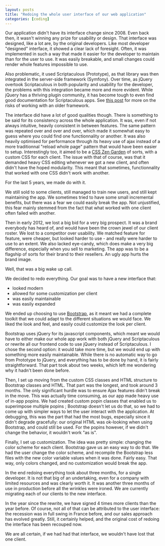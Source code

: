 ```yaml
---
layout: posts
title: "Redoing the whole user interface of our web application"
categories: [coding]
---
```

Our application didn't have its interface change since 2008. Even back then, it wasn't winning any prize for usability or design. That interface was designed, like a lot are, by the original developers. Like most developer "designed" interface, it showed a clear lack of foresight. Often, it was implemented in such a way that made it easier for the developer to maintain than for the user to use. It was easily breakable, and small changes could render whole features impossible to use.

Also problematic, it used Scriptaculous (Prototype), as that library was then integrated in the server-side framework (Symfony). Over time, as jQuery overtook Scriptaculous in both popularity and usability for the developer, the problems with this integration became more and more evident. While jQuery has a thriving plugin community, it has become tough to even find good documentation for Scriptaculous apps. See [this post](/symfony/2013/08/19/the-walking-dead.html) for more on the risks of working with an older framework.

The interface did have a lot of good qualities though. There is something to be said for its consistency across the whole application. It was, even if not always intuitive, heavily consistent in between features. The same pattern was repeated over and over and over, which made it somewhat easy to guess where you could find one functionnality or another. It was also heavily optimised for performance through its heavy use of ajax instead of a more traditionnal "reload whole page" pattern that would have been easier to setup. Interestingly too, it aimed to be a [CSS Zen Garden](http://www.csszengarden.com/) of sorts, with a custom CSS for each client. The issue with that of course, was that it demanded heavy CSS editing whenever we got  a new client, and often didn't have the hoped modularity. This meant that sometimes, functionnality that worked with one CSS didn't work with another.

For the last 5 years, we made do with it.

We still sold to some clients, still managed to train new users, and still kept maintaining the app. We sometimes tried to have some small incremental benefits, but there was a fear we could easily break the app. Not unjustified, this fear mainly stemmed from the fact that what worked with one client often failed with another.

Then in early 2012, we lost a big bid for a very big prospect. It was a brand everybody has heard of, and would have been the crown jewel of our client roster. We lost to a competitor over usability. We matched feature for feature, were cheaper, but looked harder to use - and really were harder to use to an extent. We also lacked eye-candy, which does make a very big difference, especially when you sell to marketing. The app was to be a flagship of sorts for their brand to their resellers. An ugly app hurts the brand image.

Well, that was a big wake up call.

We decided to redo everything. Our goal was to have a new interface that:
- looked modern
- allowed for some customization per client
- was easily maintainable
- was easily expanded

We ended up choosing to use [Bootstrap](http://getbootstrap.com/), as it meant we had a complete toolkit that we could adapt to the different situations we would face. We liked the look and feel, and easily could customize the look per client.

Bootstrap uses jQuery for its javascript components, which meant we would have to either make our whole app work with both jQuery and Scriptaculous or rewrite all our frontend code to use jQuery instead of Scriptaculous. I chose the second option: it would take more time, but we would end up with something more easily maintainable. While there is no automatic way to go from Prototype to jQuery, and everything has to be done by hand, it is fairly straightforward. That part took about two weeks, which left me wondering why it hadn't been done before.

Then, I set up moving from the custom CSS classes and HTML structure to Bootstrap classes and HTML. That part was the longest, and took around 3 months. The only significant hurdle was to ensure Ajax features didn't break in the move. This was actually time consuming, as our app made heavy use of in-app popins. We had created custom popin classes that enabled us to superimpose multiple popins ; Bootstrap doesn't let us do that, so we had to come up with simpler ways to let the user interact with the application. At debugging, this was the part that had the most bugs, especially since it didn't degrade gracefully: our original HTML was ok-looking when using Bootstrap, and could still be used. For the popins however, if we didn't change the behavior, it wouldn't work "as is". 

Finally, I set up customization. The idea was pretty simple: changing the color scheme for each client. Bootstrap gave us an easy way to do that. We had the user change the color scheme, and recompile the Bootstrap less files with the new color variable values when it was done. Fairly easy. That way, only colors changed, and no customization would break the app.

In the end redoing everything took about three months, for a single developer. It is not that big of an undertaking, even for a company with limited resources and was clearly worth it. It was another three months of use in production before all the wrinkles were ironed. We are currently migrating each of our clients to the new interface.

In the year since the rewrite, we have signed 4 times more clients than the year before. Of course, not all of that can be attributed to the user interface: the recession was in full swing in France before, and our sales approach has evolved greatly. Still, it certainly helped, and the original cost of redoing the interface has been recouped now.

We are all certain, if we had had that interface, we wouldn't have lost that one client.